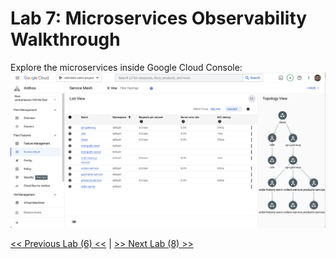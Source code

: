 # Lab 7: Microservices Observability Walkthrough
Explore the microservices inside Google Cloud Console:
![ASM SM Topology](./img/ASM_SM_Topology.png)
     
[<< Previous Lab (6) <<](../lab6/README.md)     |      [>> Next Lab (8) >>](../lab8/README.md)

